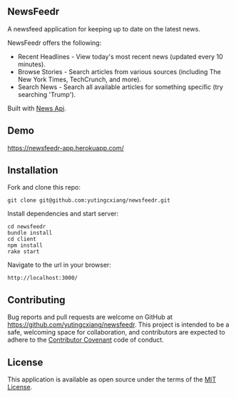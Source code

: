 ## NewsFeedr

A newsfeed application for keeping up to date on the latest news. 

NewsFeedr offers the following:
* Recent Headlines - View today's most recent news (updated every 10 minutes).
* Browse Stories - Search articles from various sources (including The New York Times, TechCrunch, and more).
* Search News - Search all available articles for something specific (try searching 'Trump').

Built with [News Api](https://newsapi.org/).

## Demo

https://newsfeedr-app.herokuapp.com/

## Installation

Fork and clone this repo:

   ```
   git clone git@github.com:yutingcxiang/newsfeedr.git
   ```
   
Install dependencies and start server:

   ```
   cd newsfeedr
   bundle install
   cd client
   npm install
   rake start
   ```

Navigate to the url in your browser:

   ```
   http://localhost:3000/
   ```

## Contributing
Bug reports and pull requests are welcome on GitHub at https://github.com/yutingcxiang/newsfeedr. This project is intended to be a safe, welcoming space for collaboration, and contributors are expected to adhere to the [Contributor Covenant](http://contributor-covenant.org) code of conduct.

## License
This application is available as open source under the terms of the [MIT License](https://opensource.org/licenses/MIT).
